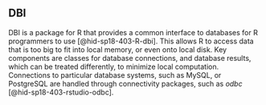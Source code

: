 DBI
---

DBI is a package for R that provides a common interface to databases for
R programmers to use [@hid-sp18-403-R-dbi]. This allows R to access data
that is too big to fit into local memory, or even onto local disk. Key
components are classes for database connections, and database results,
which can be treated differently, to minimize local computation.
Connections to particular database systems, such as MySQL, or PostgreSQL
are handled through connectivity packages, such as
*odbc* [@hid-sp18-403-rstudio-odbc].
